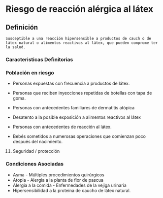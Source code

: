 # Riesgo de reacción alérgica al látex
## Definición
	Susceptible a una reacción hipersensible a productos de cauch o de látex natural o alimentos reactivos al látex, que pueden comprome ter la salud.

### Caracteristicas Definitorias


### Población en riesgo
- Personas expuestas con 
frecuencia a productos de látex.   
- Personas que reciben 
inyecciones repetidas de 
botellas con tapa de goma.   
- Personas con antecedentes 
familiares de dermatitis 
atópica    
 
 
 
 
- Desatento a la posible exposición 
a alimentos reactivos al látex  
 
 
 
 
- Personas con antecedentes de 
reacción al látex.   
- Bebés sometidos a numerosas 
operaciones que comienzan 
poco después del nacimiento.  
 
 
 
 11. Seguridad / protección

### Condiciones Asociadas
- Asma  - Múltiples procedimientos 
quirúrgicos  
- Atopia  - Alergia a la planta de flor 
de pascua  
- Alergia a la comida  - Enfermedades de la vejiga 
urinaria   
- Hipersensibilidad a la proteína 
de caucho de látex natural.

